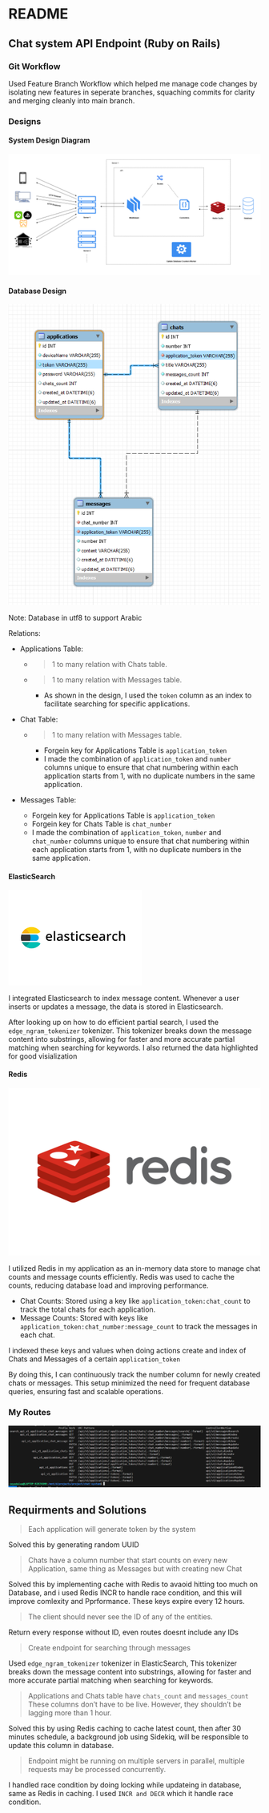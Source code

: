 # README

## Chat system API Endpoint (Ruby on Rails)

### Git Workflow
Used Feature Branch Workflow which helped me manage code changes by isolating new features in seperate branches, squaching commits for clarity and merging cleanly into main branch.

### Designs
#### System Design Diagram
![Alt text](<Chat-system.drawio (3).png>)

#### Database Design
![Alt text](image-1.png)

Note: Database in utf8 to support Arabic

Relations:

* Applications Table:

  - > 1 to many relation with Chats table.

  - > 1 to many relation with Messages table.

    - As shown in the design, I used the ```token``` column as an index to facilitate searching for specific applications.


* Chat Table:

  - > 1 to many relation with Messages table.

    - Forgein key for Applications Table is ```application_token```
    - I made the combination of ```application_token``` and ```number``` columns unique to ensure that chat numbering within each application starts from 1, with no duplicate numbers in the same application.

* Messages Table:

    - Forgein key for Applications Table is ```application_token```
    - Forgein key for Chats Table is ```chat_number```
    - I made the combination of ```application_token```, ```number``` and ```chat_number``` columns unique to ensure that chat numbering within each application starts from 1, with no duplicate numbers in the same application.

#### ElasticSearch
![Alt text](<elasticsearch logo.png>)

I integrated Elasticsearch to index message content. Whenever a user inserts or updates a message, the data is stored in Elasticsearch.

After looking up on how to do efficient partial search, I used the ```edge_ngram_tokenizer``` tokenizer. This tokenizer breaks down the message content into substrings, allowing for faster and more accurate partial matching when searching for keywords. I also returned the data highlighted for good visialization


#### Redis
![Alt text](Redis-Logo.wine.png)

I utilized Redis in my application as an in-memory data store to manage chat counts and message counts efficiently. Redis was used to cache the counts, reducing database load and improving performance.

  - Chat Counts: Stored using a key like ```application_token:chat_count``` to track the total chats for each application.
  - Message Counts: Stored with keys like ```application_token:chat_number:message_count``` to track the messages in each chat.

I indexed these keys and values when doing actions create and index of Chats and Messages of a certain ```application_token```  

By doing this, I can continuously track the number column for newly created chats or messages. This setup minimized the need for frequent database queries, ensuring fast and scalable operations.


### My Routes
![Alt text](image.png)


## Requirments and Solutions

> Each application will generate token by the system

Solved this by generating random UUID

> Chats have a column number that start counts on every new Application, same thing as Messages but with creating new Chat

Solved this by implementing cache with Redis to avaoid hitting too much on Database, and i used Redis INCR to handle race condition, and this will improve comlexity and Pprformance. These keys expire every 12 hours.

> The client should never see the ID of any of the entities.

Return every response without ID, even routes doesnt include any IDs

> Create endpoint for searching through messages

Used ```edge_ngram_tokenizer``` tokenizer in ElasticSearch, This tokenizer breaks down the message content into substrings, allowing for faster and more accurate partial matching when searching for keywords.

> Applications and Chats table have ```chats_count``` and ```messages_count``` These columns don’t have to be live. However, they shouldn’t be lagging more than 1 hour.

Solved this by using Redis caching to cache latest count, then after 30 minutes schedule, a background job using Sidekiq, will be responsible to update this column in database.

> Endpoint might be running on multiple servers in parallel, multiple requests may be processed concurrently.

I handled race condition by doing locking while updateing in database, same as Redis in caching. I used ```INCR and DECR``` which it handle race condition.


